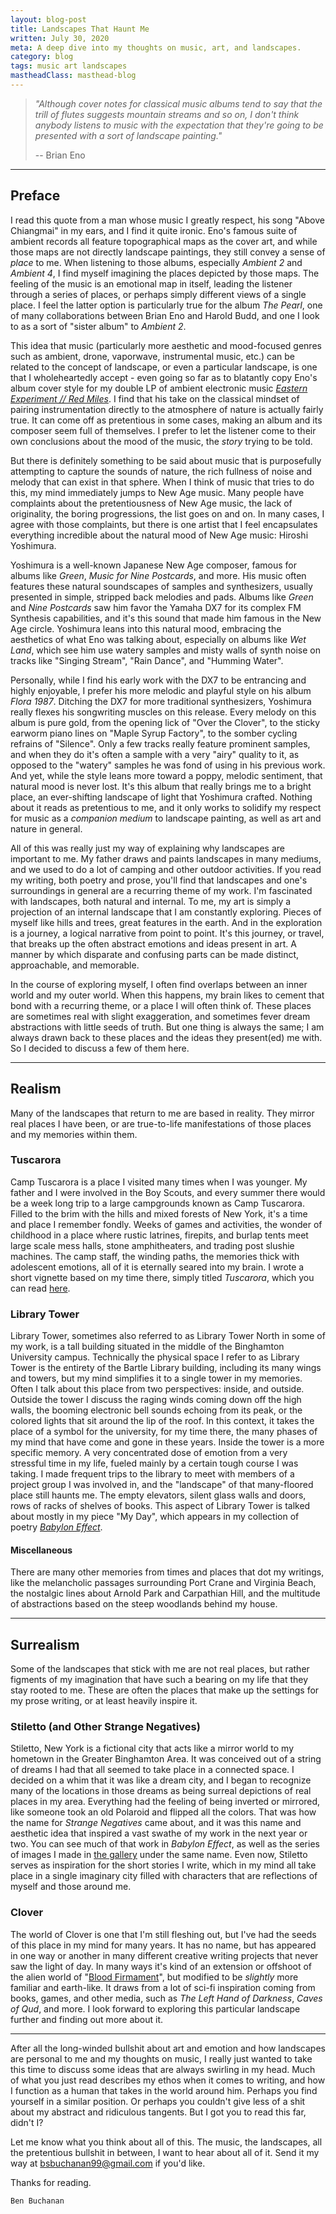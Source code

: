 ```yaml
---
layout: blog-post
title: Landscapes That Haunt Me
written: July 30, 2020
meta: A deep dive into my thoughts on music, art, and landscapes.
category: blog
tags: music art landscapes
mastheadClass: masthead-blog
---
```


> _"Although cover notes for classical music albums tend to say that the trill of flutes suggests mountain streams and so on, I don't think anybody listens to music with the expectation that they're going to be presented with a sort of landscape painting."_
>
> 	-- Brian Eno

<hr>

## Preface

I read this quote from a man whose music I greatly respect, his song "Above Chiangmai" in my ears, and I find it quite ironic. Eno's famous suite of ambient records all feature topographical maps as the cover art, and while those maps are not directly landscape paintings, they still convey a sense of _place_ to me. When listening to those albums, especially _Ambient 2_ and _Ambient 4_, I find myself imagining the places depicted by those maps. The feeling of the music is an emotional map in itself, leading the listener through a series of places, or perhaps simply different views of a single place. I feel the latter option is particularly true for the album _The Pearl_, one of many collaborations between Brian Eno and Harold Budd, and one I look to as a sort of "sister album" to _Ambient 2_.

This idea that music (particularly more aesthetic and mood-focused genres such as ambient, drone, vaporwave, instrumental music, etc.) can be related to the concept of landscape, or even a particular landscape, is one that I wholeheartedly accept - even going so far as to blatantly copy Eno's album cover style for my double LP of ambient electronic music [_Eastern Experiment // Red Miles_](/music/index.html). I find that his take on the classical mindset of pairing instrumentation directly to the atmosphere of nature is actually fairly true. It can come off as pretentious in some cases, making an album and its composer seem full of themselves. I prefer to let the listener come to their own conclusions about the mood of the music, the _story_ trying to be told.

But there is definitely something to be said about music that is purposefully attempting to capture the sounds of nature, the rich fullness of noise and melody that can exist in that sphere. When I think of music that tries to do this, my mind immediately jumps to New Age music. Many people have complaints about the pretentiousness of New Age music, the lack of originality, the boring progressions, the list goes on and on. In many cases, I agree with those complaints, but there is one artist that I feel encapsulates everything incredible about the natural mood of New Age music: Hiroshi Yoshimura.

Yoshimura is a well-known Japanese New Age composer, famous for albums like _Green_, _Music for Nine Postcards_, and more. His music often features these natural soundscapes of samples and synthesizers, usually presented in simple, stripped back melodies and pads. Albums like _Green_ and _Nine Postcards_ saw him favor the Yamaha DX7 for its complex FM Synthesis capabilities, and it's this sound that made him famous in the New Age circle. Yoshimura leans into this natural mood, embracing the aesthetics of what Eno was talking about, especially on albums like _Wet Land_, which see him use watery samples and misty walls of synth noise on tracks like "Singing Stream", "Rain Dance", and "Humming Water".

Personally, while I find his early work with the DX7 to be entrancing and highly enjoyable, I prefer his more melodic and playful style on his album _Flora 1987_. Ditching the DX7 for more traditional synthesizers, Yoshimura really flexes his songwriting muscles on this release. Every melody on this album is pure gold, from the opening lick of "Over the Clover", to the sticky earworm piano lines on "Maple Syrup Factory", to the somber cycling refrains of "Silence". Only a few tracks really feature prominent samples, and when they do it's often a sample with a very "airy" quality to it, as opposed to the "watery" samples he was fond of using in his previous work. And yet, while the style leans more toward a poppy, melodic sentiment, that natural mood is never lost. It's this album that really brings me to a bright place, an ever-shifting landscape of light that Yoshimura crafted. Nothing about it reads as pretentious to me, and it only works to solidify my respect for music as a _companion medium_ to landscape painting, as well as art and nature in general.

All of this was really just my way of explaining why landscapes are important to me. My father draws and paints landscapes in many mediums, and we used to do a lot of camping and other outdoor activities. If you read my writing, both poetry and prose, you'll find that landscapes and one's surroundings in general are a recurring theme of my work. I'm fascinated with landscapes, both natural and internal. To me, my art is simply a projection of an internal landscape that I am constantly exploring. Pieces of myself like hills and trees, great features in the earth. And in the exploration is a journey, a logical narrative from point to point. It's this journey, or travel, that breaks up the often abstract emotions and ideas present in art. A manner by which disparate and confusing parts can be made distinct, approachable, and memorable.

In the course of exploring myself, I often find overlaps between an inner world and my outer world. When this happens, my brain likes to cement that bond with a recurring theme, or a place I will often think of. These places are sometimes real with slight exaggeration, and sometimes fever dream abstractions with little seeds of truth. But one thing is always the same; I am always drawn back to these places and the ideas they present(ed) me with. So I decided to discuss a few of them here.

<hr>

## Realism

Many of the landscapes that return to me are based in reality. They mirror real places I have been, or are true-to-life manifestations of those places and my memories within them.

### Tuscarora

Camp Tuscarora is a place I visited many times when I was younger. My father and I were involved in the Boy Scouts, and every summer there would be a week long trip to a large campgrounds known as Camp Tuscarora. Filled to the brim with the hills and mixed forests of New York, it's a time and place I remember fondly. Weeks of games and activities, the wonder of childhood in a place where rustic latrines, firepits, and burlap tents meet large scale mess halls, stone amphitheaters, and trading post slushie machines. The camp staff, the winding paths, the memories thick with adolescent emotions, all of it is eternally seared into my brain. I wrote a short vignette based on my time there, simply titled _Tuscarora_, which you can read [here](/prose/2020/05/04/Tuscarora/).

### Library Tower

Library Tower, sometimes also referred to as Library Tower North in some of my work, is a tall building situated in the middle of the Binghamton University campus. Technically the physical space I refer to as Library Tower is the entirety of the Bartle Library building, including its many wings and towers, but my mind simplifies it to a single tower in my memories. Often I talk about this place from two perspectives: inside, and outside. Outside the tower I discuss the raging winds coming down off the high walls, the booming electronic bell sounds echoing from its peak, or the colored lights that sit around the lip of the roof. In this context, it takes the place of a symbol for the university, for my time there, the many phases of my mind that have come and gone in these years. Inside the tower is a more specific memory. A very concentrated dose of emotion from a very stressful time in my life, fueled mainly by a certain tough course I was taking. I made frequent trips to the library to meet with members of a project group I was involved in, and the "landscape" of that many-floored place still haunts me. The empty elevators, silent glass walls and doors, rows of racks of shelves of books. This aspect of Library Tower is talked about mostly in my piece "My Day", which appears in my collection of poetry [_Babylon Effect_](/poetry/).

#### Miscellaneous

There are many other memories from times and places that dot my writings, like the melancholic passages surrounding Port Crane and Virginia Beach, the nostalgic lines about Arnold Park and Carpathian Hill, and the multitude of abstractions based on the steep woodlands behind my house.

<hr>

## Surrealism

Some of the landscapes that stick with me are not real places, but rather figments of my imagination that have such a bearing on my life that they stay rooted to me. These are often the places that make up the settings for my prose writing, or at least heavily inspire it.

### Stiletto (and Other Strange Negatives)

Stiletto, New York is a fictional city that acts like a mirror world to my hometown in the Greater Binghamton Area. It was conceived out of a string of dreams I had that all seemed to take place in a connected space. I decided on a whim that it was like a dream city, and I began to recognize many of the locations in those dreams as being surreal depictions of real places in my area. Everything had the feeling of being inverted or mirrored, like someone took an old Polaroid and flipped all the colors. That was how the name for _Strange Negatives_ came about, and it was this name and aesthetic idea that inspired a vast swathe of my work in the next year or two. You can see much of that work in _Babylon Effect_, as well as the series of images I made in [the gallery](/gallery/strange-negatives/) under the same name. Even now, Stiletto serves as inspiration for the short stories I write, which in my mind all take place in a single imaginary city filled with characters that are reflections of myself and those around me.

### Clover

The world of Clover is one that I'm still fleshing out, but I've had the seeds of this place in my mind for many years. It has no name, but has appeared in one way or another in many different creative writing projects that never saw the light of day. In many ways it's kind of an extension or offshoot of the alien world of "[Blood Firmament](/prose/2020/06/09/Blood-Firmament-Part-One/)", but modified to be _slightly_ more familiar and earth-like. It draws from a lot of sci-fi inspiration coming from books, games, and other media, such as _The Left Hand of Darkness_, _Caves of Qud_, and more. I look forward to exploring this particular landscape further and finding out more about it.

<hr>

After all the long-winded bullshit about art and emotion and how landscapes are personal to me and my thoughts on music, I really just wanted to take this time to discuss some ideas that are always swirling in my head. Much of what you just read describes my ethos when it comes to writing, and how I function as a human that takes in the world around him. Perhaps you find yourself in a similar position. Or perhaps you couldn't give less of a shit about my abstract and ridiculous tangents. But I got you to read this far, didn't I?

Let me know what you think about all of this. The music, the landscapes, all the pretentious bullshit in between, I want to hear about all of it. Send it my way at bsbuchanan99@gmail.com if you'd like.

Thanks for reading.

	Ben Buchanan
